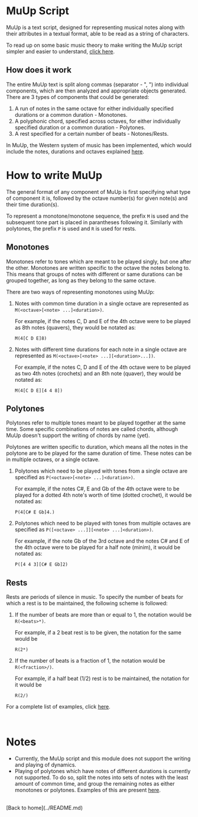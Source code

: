 # MuUp Script

MuUp is a text script, designed for representing musical notes along with their attributes in a textual format, able to be read as a string of characters.

To read up on some basic music theory to make writing the MuUp script simpler and easier to understand, [click here](theory.md).

## How does it work

The entire MuUp text is split along commas (separator - ", ") into individual components, which are then analyzed and appropriate objects generated. There are 3 types of components that could be generated:
1. A run of notes in the same octave for either individually specified durations or a common duration - Monotones.
2. A polyphonic chord, specified across octaves, for either individually specified duration or a common duration - Polytones.
3. A rest specified for a certain number of beats - Notones/Rests.

In MuUp, the Western system of music has been implemented, which would include the notes, durations and octaves explained [here](theory.md#Notes).

# How to write MuUp

The general format of any component of MuUp is first specifying what type of component it is, followed by the octave number(s) for given note(s) and their time duration(s).

To represent a monotone/monotone sequence, the prefix `M` is used and the subsequent tone part is placed in parantheses following it. Similarly with polytones, the prefix `P` is used and `R` is used for rests.

## Monotones

Monotones refer to tones which are meant to be played singly, but one after the other. Monotones are written specific to the octave the notes belong to. This means that groups of notes with different or same durations can be grouped together, as long as they belong to the same octave. 

There are two ways of representing monotones using MuUp:

1. Notes with common time duration in a single octave are represented as `M(<octave>[<note> ...]<duration>)`.
   
    For example, if the notes C, D and E of the 4th octave were to be played as 8th notes (quavers), they would be notated as: 
    ``` 
    M(4[C D E]8) 
    ```
2. Notes with different time durations for each note in a single octave are represented as `M(<octave>[<note> ...][<duration>...])`. 

    For example, if the notes C, D and E of the 4th octave were to be played as two 4th notes (crochets) and an 8th note (quaver), they would be notated as:
    ```
    M(4[C D E][4 4 8])
    ```

## Polytones

Polytones refer to multiple tones meant to be played together at the same time. Some specific combinations of notes are called chords, although MuUp doesn't support the writing of chords by name (yet).

Polytones are written specific to duration, which means all the notes in the polytone are to be played for the same duration of time. These notes can be in multiple octaves, or a single octave.

1. Polytones which need to be played with tones from a single octave are specified as `P(<octave>[<note> ...]<duration>)`.
    
    For example, if the notes C#, E and Gb of the 4th octave were to be played for a dotted 4th note's worth of time (dotted crochet), it would be notated as:
    ```
    P(4[C# E Gb]4.)
    ```

2. Polytones which need to be played with tones from multiple octaves are specified as `P([<octave> ...]][<note> ...]<duration>)`.
    
    For example, if the note Gb of the 3rd octave and the notes C# and E of the 4th octave were to be played for a half note (minim), it would be notated as:
    ```
    P([4 4 3][C# E Gb]2)
    ```

## Rests

Rests are periods of silence in music. To specify the number of beats for which a rest is to be maintained, the following scheme is followed:

1. If the number of beats are more than or equal to 1, the notation would be `R(<beats>*)`.

    For example, if a 2 beat rest is to be given, the notation for the same would be
    ```
    R(2*)
    ```

2. If the number of beats is a fraction of 1, the notation would be `R(<fraction>/)`.

    For example, if a half beat (1/2) rest is to be maintained, the notation for it would be
    ```
    R(2/)
    ```

For a complete list of examples, click [here](examples.md).

<br>

# Notes
- Currently, the MuUp script and this module does not support the writing and playing of dynamics.
- Playing of polytones which have notes of different durations is currently not supported. To do so, split the notes into sets of notes with the least amount of common time, and group the remaining notes as either monotones or polytones. Examples of this are present [here](examples.md).

<br>
[Back to home](../README.md)